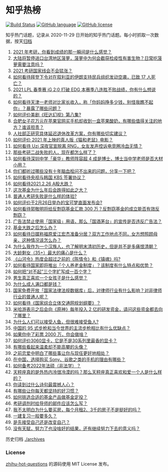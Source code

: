 # 知乎热榜
[![Build Status](https://github.com/ToWeLong/zhihu-hot-questions/workflows/CI/badge.svg)](https://github.com/ToWeLong/zhihu-hot-questions/actions)
[![GitHub language](https://img.shields.io/badge/language-golang-orange.svg)](https://golang.org/)
[![GitHub license](https://img.shields.io/github/license/ToWeLong/zhihu-hot-questions)](https://github.com/ToWeLong/zhihu-hot-questions/blob/main/LICENSE)

知乎热门话题，记录从 2020-11-29 日开始的知乎热门话题。每小时抓取一次数据，按天[归档](./archives)

<!-- BEGIN -->

1. [2021 年考研，你看到成绩的那一瞬间是什么感觉？](https://www.zhihu.com/question/445936744)
1. [大陆将暂停进口台湾地区菠萝，菠萝中为何会截获检疫性有害生物？日常吃菠萝需要注意吗？](https://www.zhihu.com/question/446510247)
1. [2021 考研国家线会不会猛涨？](https://www.zhihu.com/question/438107823)
1. [如何看待拜登下令对在叙利亚的伊朗支持民兵组织发动空袭，已致 17 人死亡？](https://www.zhihu.com/question/446432716)
1. [2021 LPL 春季赛 iG 2:0 打破 EDG 本赛季八连胜不败战绩，你有什么想说的？](https://www.zhihu.com/question/446544831)
1. [如何看待天津一老师对比家长收入，称「你妈妈挣多少钱，别怪我瞧不起你」？暴露了哪些问题？](https://www.zhihu.com/question/446474178)
1. [如何评价美剧《旺达幻视》第八集?](https://www.zhihu.com/question/446406421)
1. [合肥女子花万元在苹果官网买手机却收到一盒苹果酸奶，有哪些值得关注的地方？谁该担责？](https://www.zhihu.com/question/446439952)
1. [人社部正研究具体延迟退休改革方案，你有哪些切实建议？](https://www.zhihu.com/question/446507945)
1. [如何评价 2021 年上映的真人版《猫和老鼠》电影？](https://www.zhihu.com/question/445754580)
1. [如何看待 Uzi 深夜官宣脱离 RNG，女友发声控诉电竞圈冷血无情？](https://www.zhihu.com/question/445889617)
1. [那些考研二战失败的人，现在都怎么样了？](https://www.zhihu.com/question/349516833)
1. [如何看待深圳中学「豪华」教师阵容超 4 成是博士，博士当中学老师是否大材小用？](https://www.zhihu.com/question/446302299)
1. [你们都听过哪些没有十年脑血栓问不出来的问题，分享一下吧？](https://www.zhihu.com/question/429719611)
1. [如何看待央视与韩国 KBS 签署协议？](https://www.zhihu.com/question/445850066)
1. [如何看待2021.2.26 A股大跌？](https://www.zhihu.com/question/446434774)
1. [这次基金为什么年后会跌得如此之大？](https://www.zhihu.com/question/446018782)
1. [普通人考研失败是什么样的体验?](https://www.zhihu.com/question/446425502)
1. [如何评价于2月26日举办的宝可梦直面发布会?](https://www.zhihu.com/question/446417997)
1. [如何看待郭敬明将给反剽窃基金汇款 300 万？反剽窃基金的成立能否有效反剽窃？](https://www.zhihu.com/question/446496642)
1. [广告法禁止使用「国家级」用语，那么「国酒茅台」的宣传是否违反广告法？](https://www.zhihu.com/question/446130102)
1. [基金大跌之后怎么办？](https://www.zhihu.com/question/442441348)
1. [如何看待日媒称福原爱江宏杰准备分居？双方工作地点不同，女方想照顾母亲，这种情况该怎么办？](https://www.zhihu.com/question/446442034)
1. [为什么我作为一个汉族人，也了解明末清初历史，但是并不是多痛恨清朝？](https://www.zhihu.com/question/285989497)
1. [大龄剩女（35+）最大的痛心是什么？](https://www.zhihu.com/question/440901341)
1. [《山河令》热度会超过之前的《陈情令》和《镇魂》吗?](https://www.zhihu.com/question/446176210)
1. [如何看待国家即将推出「个人养老金制度」？该制度有什么特点和优势？](https://www.zhihu.com/question/446531212)
1. [如何把“对不起”三个字扩写成一百个字？](https://www.zhihu.com/question/429428461)
1. [男生真正喜欢一个女孩子是什么感觉？](https://www.zhihu.com/question/445557705)
1. [为什么成人满口都是钱？](https://www.zhihu.com/question/445698162)
1. [国家免费开放「国家法律法规数据库」后，对律师行业有什么影响？对非律师行业的普通人呢？](https://www.zhihu.com/question/446302145)
1. [如何看待《国家综合立体交通网规划纲要》？](https://www.zhihu.com/question/446214167)
1. [米哈游表示之后会向《原神》每年投入 2 亿的研发资金，请问这些资金都去向了哪里？](https://www.zhihu.com/question/446188502)
1. [为什么人们可以接受人鱼，但很难接受鱼人?](https://www.zhihu.com/question/441042938)
1. [中国的 95 式步枪和当今世界的主流步枪相比有什么优缺点？](https://www.zhihu.com/question/48900033)
1. [如果你中了彩票 2000 万，你会做啥？](https://www.zhihu.com/question/434940030)
1. [如何评价3060显卡，它是不是30系列里最香的显卡？](https://www.zhihu.com/question/446378220)
1. [有哪些看起来温柔却不能高攀的头像？](https://www.zhihu.com/question/437369852)
1. [之前恋爱中明白了哪些事让你与现任更好地相处？](https://www.zhihu.com/question/24105454)
1. [在中国，选择购买 Sony、谷歌之类的手机的理由有哪些？](https://www.zhihu.com/question/445727159)
1. [如何备考2022年法硕（非法学）？](https://www.zhihu.com/question/398179108)
1. [天秤座真的是外热内冷很冷漠的吗？那么天秤座真正喜欢和爱一个人是什么样的？](https://www.zhihu.com/question/432162904)
1. [你读到过什么诗句最震撼人心？](https://www.zhihu.com/question/352800567)
1. [有哪些让你每天都坚持的好习惯？](https://www.zhihu.com/question/440566592)
1. [如何挑选合适的基金产品做基金定投？](https://www.zhihu.com/question/19801437)
1. [考研调剂时给导师的邮件应该怎么写？](https://www.zhihu.com/question/389701145)
1. [我不太明白为什么要买房，每个月租2、3千的房子不是挺好的吗？](https://www.zhihu.com/question/437461534)
1. [一建复习一般要多久？](https://www.zhihu.com/question/381519363)
1. [是先接受自己还是改变自己？](https://www.zhihu.com/question/445984140)
1. [没有天赋，努力了也没啥好的结果，还有继续努力下去的意义吗？](https://www.zhihu.com/question/445635441)

<!-- END -->

历史归档 [./archives](./archives)


### License
[zhihu-hot-questions](https://github.com/towelong/zhihu-hot-questions) 的源码使用 MIT License 发布。